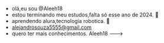 -  olá,eu sou @Aleeh18
- estou terminando meu estudos,falta só esse ano de 2024. 🤍
- aprendendo alura,tecnologia robotica. 🤍
- alejandrosouza5555@gmail.com
- quero ter mais conhecimentos.
Aleeh18
--->
